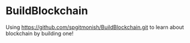 # BuildBlockchain
Using https://github.com/spgitmonish/BuildBlockchain.git to learn
about blockchain by building one!
